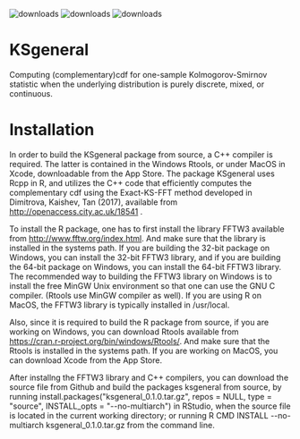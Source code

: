![downloads](https://cranlogs.r-pkg.org/badges/grand-total/KSgeneral)
![downloads](https://cranlogs.r-pkg.org/badges/KSgeneral)
![downloads](https://cranlogs.r-pkg.org/badges/last-week/KSgeneral)

# KSgeneral
Computing (complementary)cdf for one-sample Kolmogorov-Smirnov statistic when the underlying distribution is purely discrete, mixed, or continuous.

# Installation
In order to build the KSgeneral package from source, a C++ compiler is required. The latter is contained in the Windows Rtools, or under MacOS in Xcode, downloadable from the App Store.
The package KSgeneral uses Rcpp in R, and utilizes the C++ code that efficiently computes the complementary cdf using the Exact-KS-FFT method developed in Dimitrova, Kaishev, Tan (2017), available from http://openaccess.city.ac.uk/18541 .

To install the R package, one has to first install the library FFTW3 available from http://www.fftw.org/index.html. And make sure that the library is installed in the systems path. If you are building the 32-bit package on Windows, you can install the 32-bit FFTW3 library, and if you are building the 64-bit package on Windows, you can install the 64-bit FFTW3 library. The recommended way to building the FFTW3 library on Windows is to install the free MinGW Unix environment so that one can use the GNU C compiler. (Rtools use MinGW compiler as well). If you are using R on MacOS, the FFTW3 library is typically installed in /usr/local.

Also, since it is required to build the R package from source, if you are working on Windows, you can download Rtools available from https://cran.r-project.org/bin/windows/Rtools/. And make sure that the Rtools is installed in the systems path. If you are working on MacOS, you can download Xcode from the App Store.

After installng the FFTW3 library and C++ compilers, you can download the source file from Github and build the packages ksgeneral from source, by running install.packages("ksgeneral_0.1.0.tar.gz", repos = NULL, type = "source", INSTALL_opts = "--no-multiarch") in RStudio, when the source file is located in the current working directory; or running R CMD INSTALL --no-multiarch ksgeneral_0.1.0.tar.gz from the command line.      

